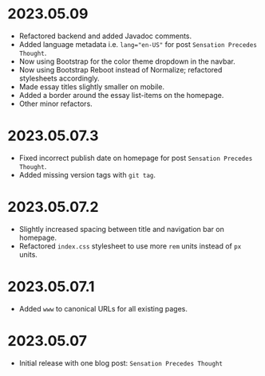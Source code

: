 # 2023.05.09

- Refactored backend and added Javadoc comments.
- Added language metadata i.e. `lang="en-US"` for post `Sensation Precedes Thought`.
- Now using Bootstrap for the color theme dropdown in the navbar.
- Now using Bootstrap Reboot instead of Normalize; refactored stylesheets accordingly.
- Made essay titles slightly smaller on mobile.
- Added a border around the essay list-items on the homepage.
- Other minor refactors.

# 2023.05.07.3

- Fixed incorrect publish date on homepage for post `Sensation Precedes Thought`.
- Added missing version tags with `git tag`.

# 2023.05.07.2

- Slightly increased spacing between title and navigation bar on homepage.
- Refactored `index.css` stylesheet to use more `rem` units instead of `px` units.

# 2023.05.07.1

- Added `www` to canonical URLs for all existing pages.

# 2023.05.07

- Initial release with one blog post: `Sensation Precedes Thought`
